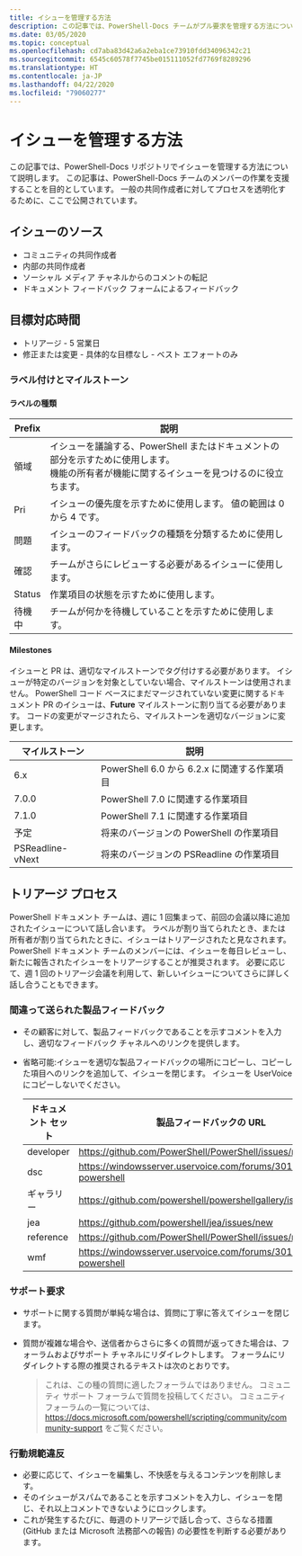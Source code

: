 ```yaml
---
title: イシューを管理する方法
description: この記事では、PowerShell-Docs チームがプル要求を管理する方法について説明します。
ms.date: 03/05/2020
ms.topic: conceptual
ms.openlocfilehash: cd7aba83d42a6a2eba1ce73910fdd34096342c21
ms.sourcegitcommit: 6545c60578f7745be015111052fd7769f8289296
ms.translationtype: HT
ms.contentlocale: ja-JP
ms.lasthandoff: 04/22/2020
ms.locfileid: "79060277"
---
```

# <a name="how-we-manage-issues"></a>イシューを管理する方法

この記事では、PowerShell-Docs リポジトリでイシューを管理する方法について説明します。 この記事は、PowerShell-Docs チームのメンバーの作業を支援することを目的としています。 一般の共同作成者に対してプロセスを透明化するために、ここで公開されています。

## <a name="sources-of-issues"></a>イシューのソース

- コミュニティの共同作成者
- 内部の共同作成者
- ソーシャル メディア チャネルからのコメントの転記
- ドキュメント フィードバック フォームによるフィードバック

## <a name="response-time-targets"></a>目標対応時間

- トリアージ - 5 営業日
- 修正または変更 - 具体的な目標なし - ベスト エフォートのみ

### <a name="labeling--milestones"></a>ラベル付けとマイルストーン

#### <a name="label-types"></a>ラベルの種類

|Prefix  | 説明                                                         |
|------- | --------------------------------------------------------------------|
|領域    | イシューを議論する、PowerShell またはドキュメントの部分を示すために使用します。<br>機能の所有者が機能に関するイシューを見つけるのに役立ちます。|
|Pri     | イシューの優先度を示すために使用します。 値の範囲は 0 から 4 です。        |
|問題   | イシューのフィードバックの種類を分類するために使用します。                     |
|確認  | チームがさらにレビューする必要があるイシューに使用します。              |
|Status  | 作業項目の状態を示すために使用します。                        |
|待機中 | チームが何かを待機していることを示すために使用します。                   |

#### <a name="milestones"></a>Milestones

イシューと PR は、適切なマイルストーンでタグ付けする必要があります。 イシューが特定のバージョンを対象としていない場合、マイルストーンは使用されません。 PowerShell コード ベースにまだマージされていない変更に関するドキュメント PR のイシューは、**Future** マイルストーンに割り当てる必要があります。 コードの変更がマージされたら、マイルストーンを適切なバージョンに変更します。

|    マイルストーン     |                    説明                     |
| ---------------- | -------------------------------------------------- |
| 6.x              | PowerShell 6.0 から 6.2.x に関連する作業項目 |
| 7.0.0            | PowerShell 7.0 に関連する作業項目               |
| 7.1.0            | PowerShell 7.1 に関連する作業項目               |
| 予定           | 将来のバージョンの PowerShell の作業項目          |
| PSReadline-vNext | 将来のバージョンの PSReadline の作業項目          |

## <a name="triage-process"></a>トリアージ プロセス

PowerShell ドキュメント チームは、週に 1 回集まって、前回の会議以降に追加されたイシューについて話し合います。 ラベルが割り当てられたとき、または所有者が割り当てられたときに、イシューはトリアージされたと見なされます。 PowerShell ドキュメント チームのメンバーには、イシューを毎日レビューし、新たに報告されたイシューをトリアージすることが推奨されます。 必要に応じて、週 1 回のトリアージ会議を利用して、新しいイシューについてさらに詳しく話し合うこともできます。

### <a name="misplaced-product-feedback"></a>間違って送られた製品フィードバック

- その顧客に対して、製品フィードバックであることを示すコメントを入力し、適切なフィードバック チャネルへのリンクを提供します。
- 省略可能:イシューを適切な製品フィードバックの場所にコピーし、コピーした項目へのリンクを追加して、イシューを閉じます。 イシューを UserVoice にコピーしないでください。

  | ドキュメント セット    | 製品フィードバックの URL                                         |
  | --------- | ------------------------------------------------------------ |
  | developer | https://github.com/PowerShell/PowerShell/issues/new/choose   |
  | dsc       | https://windowsserver.uservoice.com/forums/301869-powershell |
  | ギャラリー   | https://github.com/powershell/powershellgallery/issues/new   |
  | jea       | https://github.com/powershell/jea/issues/new                 |
  | reference | https://github.com/PowerShell/PowerShell/issues/new/choose   |
  | wmf       | https://windowsserver.uservoice.com/forums/301869-powershell |

### <a name="support-requests"></a>サポート要求

- サポートに関する質問が単純な場合は、質問に丁寧に答えてイシューを閉じます。
- 質問が複雑な場合や、送信者からさらに多くの質問が返ってきた場合は、フォーラムおよびサポート チャネルにリダイレクトします。 フォーラムにリダイレクトする際の推奨されるテキストは次のとおりです。

    > これは、この種の質問に適したフォーラムではありません。 コミュニティ サポート フォーラムで質問を投稿してください。 コミュニティ フォーラムの一覧については、 https://docs.microsoft.com/powershell/scripting/community/community-support をご覧ください。

### <a name="code-of-conduct-violations"></a>行動規範違反

- 必要に応じて、イシューを編集し、不快感を与えるコンテンツを削除します。
- そのイシューがスパムであることを示すコメントを入力し、イシューを閉じ、それ以上コメントできないようにロックします。
- これが発生するたびに、毎週のトリアージで話し合って、さらなる措置 (GitHub または Microsoft 法務部への報告) の必要性を判断する必要があります。
